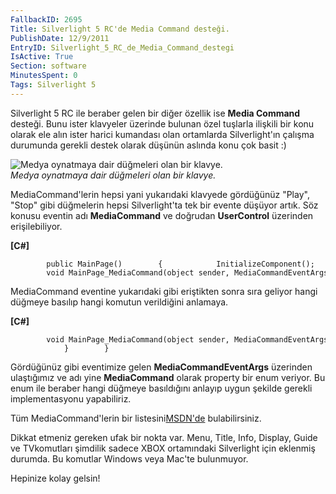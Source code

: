```yaml
---
FallbackID: 2695
Title: Silverlight 5 RC'de Media Command desteği.
PublishDate: 12/9/2011
EntryID: Silverlight_5_RC_de_Media_Command_destegi
IsActive: True
Section: software
MinutesSpent: 0
Tags: Silverlight 5
---
```

Silverlight 5 RC ile beraber gelen bir diğer özellik ise **Media
Command** desteği. Bunu ister klavyeler üzerinde bulunan özel tuşlarla
ilişkili bir konu olarak ele alın ister harici kumandası olan ortamlarda
Silverlight'ın çalışma durumunda gerekli destek olarak düşünün aslında
konu çok basit :)

![Medya oynatmaya dair düğmeleri olan bir
klavye.](http://cdn.daron.yondem.com/assets/2695/klavye_remote.png)\
*Medya oynatmaya dair düğmeleri olan bir klavye.*

MediaCommand'lerin hepsi yani yukarıdaki klavyede gördüğünüz "Play",
"Stop" gibi düğmelerin hepsi Silverlight'ta tek bir evente düşüyor
artık. Söz konusu eventin adı **MediaCommand** ve doğrudan
**UserControl** üzerinden erişilebiliyor.

**[C\#]**

``` {style="font-family: Consolas; font-size: 13; color: black; background: white;"}
        public MainPage()        {            InitializeComponent();            this.MediaCommand += new MediaCommandEventHandler(MainPage_MediaCommand);        }         void MainPage_MediaCommand(object sender, MediaCommandEventArgs e)        {                    }
```

MediaCommand eventine yukarıdaki gibi eriştikten sonra sıra geliyor
hangi düğmeye basılıp hangi komutun verildiğini anlamaya.

**[C\#]**

``` {style="font-family: Consolas; font-size: 13; color: black; background: white;"}
        void MainPage_MediaCommand(object sender, MediaCommandEventArgs e)        {            if (e.MediaCommand == System.Windows.Media.MediaCommand.Play)            {             }        }
```

Gördüğünüz gibi eventimize gelen **MediaCommandEventArgs** üzerinden
ulaştığımız ve adı yine **MediaCommand** olarak property bir enum
veriyor. Bu enum ile beraber hangi düğmeye basıldığını anlayıp uygun
şekilde gerekli implementasyonu yapabiliriz.

Tüm MediaCommand'lerin bir
listesini[MSDN'de](http://msdn.microsoft.com/en-us/library/system.windows.media.mediacommand(v=vs.96).aspx)
bulabilirsiniz.

Dikkat etmeniz gereken ufak bir nokta var. Menu, Title, Info, Display,
Guide ve TVkomutları şimdilik sadece XBOX ortamındaki Silverlight için
eklenmiş durumda. Bu komutlar Windows veya Mac'te bulunmuyor.

Hepinize kolay gelsin!


